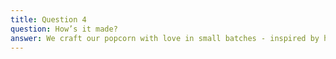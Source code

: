 ```yaml
---
title: Question 4
question: How’s it made?
answer: We craft our popcorn with love in small batches - inspired by honest American values. 
---
```

